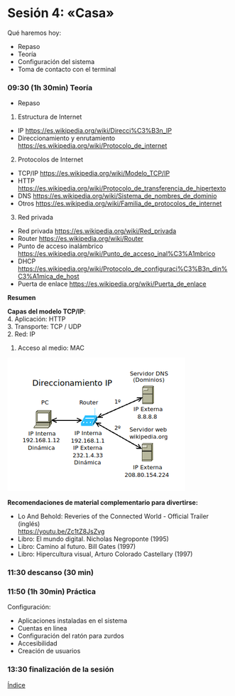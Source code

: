 # Sesión 4: «Casa»

Qué haremos hoy:
- Repaso
- Teoría
- Configuración del sistema
- Toma de contacto con el terminal

### 09:30 (1h 30min) Teoría  

- Repaso

1. Estructura de Internet
- IP https://es.wikipedia.org/wiki/Direcci%C3%B3n_IP  
- Direccionamiento y enrutamiento https://es.wikipedia.org/wiki/Protocolo_de_internet  

2. Protocolos de Internet  
- TCP/IP https://es.wikipedia.org/wiki/Modelo_TCP/IP  
- HTTP https://es.wikipedia.org/wiki/Protocolo_de_transferencia_de_hipertexto  
- DNS https://es.wikipedia.org/wiki/Sistema_de_nombres_de_dominio
- Otros https://es.wikipedia.org/wiki/Familia_de_protocolos_de_internet  

3. Red privada
- Red privada https://es.wikipedia.org/wiki/Red_privada
- Router https://es.wikipedia.org/wiki/Router  
- Punto de acceso inalámbrico https://es.wikipedia.org/wiki/Punto_de_acceso_inal%C3%A1mbrico  
- DHCP https://es.wikipedia.org/wiki/Protocolo_de_configuraci%C3%B3n_din%C3%A1mica_de_host  
- Puerta de enlace https://es.wikipedia.org/wiki/Puerta_de_enlace  

**Resumen**  

**Capas del modelo TCP/IP**:  
4. Aplicación: HTTP  
3. Transporte: TCP / UDP  
2. Red: IP
1. Acceso al medio: MAC  

![Direccionamiento IP](../recursos/ip.png) 

**Recomendaciones de material complementario para divertirse:** 
- Lo And Behold: Reveries of the Connected World - Official Trailer (inglés)  
https://youtu.be/Zc1tZ8JsZvg  
- Libro: El mundo digital. Nicholas Negroponte (1995)  
- Libro: Camino al futuro. Bill Gates (1997)  
- Libro: Hipercultura visual, Arturo Colorado Castellary (1997)  

### 11:30 descanso (30 min)  

### 11:50 (1h 30min) Práctica

Configuración:  
- Aplicaciones instaladas en el sistema
- Cuentas en línea
- Configuración del ratón para zurdos
- Accesibilidad
- Creación de usuarios

### 13:30 finalización de la sesión

[Índice](../README.md)
